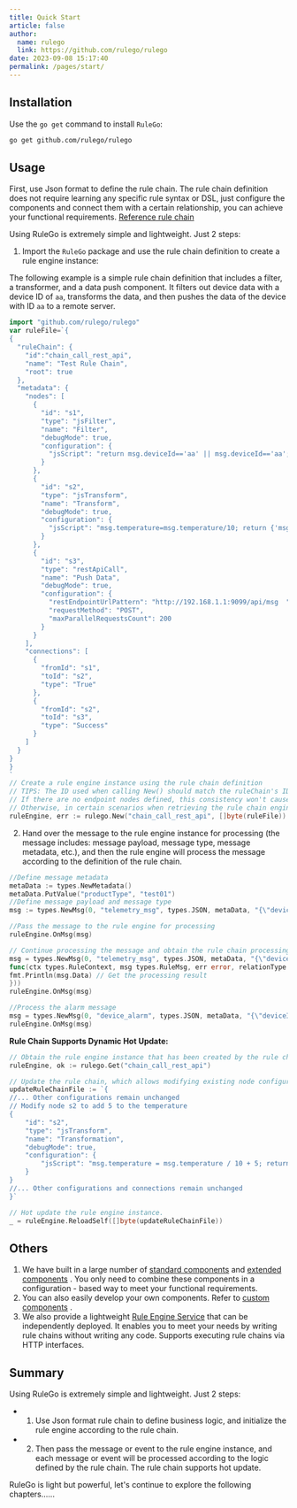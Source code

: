 ```yaml
---
title: Quick Start
article: false
author: 
  name: rulego
  link: https://github.com/rulego/rulego
date: 2023-09-08 15:17:40
permalink: /pages/start/
---
```


## Installation

Use the `go get` command to install `RuleGo`:

```bash
go get github.com/rulego/rulego
```

## Usage

First, use Json format to define the rule chain. The rule chain definition does not require learning any specific rule syntax or DSL, just configure the components and connect them with a certain relationship, you can achieve your functional requirements. [Reference rule chain](/en/pages/10e1c0/)

Using RuleGo is extremely simple and lightweight. Just 2 steps:

1. Import the `RuleGo` package and use the rule chain definition to create a rule engine instance:

The following example is a simple rule chain definition that includes a filter, a transformer, and a data push component. It filters out device data with a device ID of `aa`, transforms the data, and then pushes the data of the device with ID `aa` to a remote server.
```go
import "github.com/rulego/rulego"
var ruleFile=`{
{
  "ruleChain": {
    "id":"chain_call_rest_api",
    "name": "Test Rule Chain",
    "root": true
  },
  "metadata": {
    "nodes": [
      {
        "id": "s1",
        "type": "jsFilter",
        "name": "Filter",
        "debugMode": true,
        "configuration": {
          "jsScript": "return msg.deviceId=='aa' || msg.deviceId=='aa';"
        }
      },
      {
        "id": "s2",
        "type": "jsTransform",
        "name": "Transform",
        "debugMode": true,
        "configuration": {
          "jsScript": "msg.temperature=msg.temperature/10; return {'msg':msg,'metadata':metadata,'msgType':msgType};"
        }
      },
      {
        "id": "s3",
        "type": "restApiCall",
        "name": "Push Data",
        "debugMode": true,
        "configuration": {
          "restEndpointUrlPattern": "http://192.168.1.1:9099/api/msg  ",
          "requestMethod": "POST",
          "maxParallelRequestsCount": 200
        }
      }
    ],
    "connections": [
      {
        "fromId": "s1",
        "toId": "s2",
        "type": "True"
      },
      {
        "fromId": "s2",
        "toId": "s3",
        "type": "Success"
      }
    ]
  }
}
}
`
// Create a rule engine instance using the rule chain definition
// TIPS: The ID used when calling New() should match the ruleChain's ID in the JSON configuration.
// If there are no endpoint nodes defined, this consistency won't cause issues. However, it's best to maintain this consistency. 
// Otherwise, in certain scenarios when retrieving the rule chain engine by ID, it might not be found.
ruleEngine, err := rulego.New("chain_call_rest_api", []byte(ruleFile))
```

2. Hand over the message to the rule engine instance for processing (the message includes: message payload, message type, message metadata, etc.), and then the rule engine will process the message according to the definition of the rule chain.

```go
//Define message metadata
metaData := types.NewMetadata()
metaData.PutValue("productType", "test01")
//Define message payload and message type
msg := types.NewMsg(0, "telemetry_msg", types.JSON, metaData, "{\"deviceId\":\"aa\",\"temperature\":290}")

//Pass the message to the rule engine for processing
ruleEngine.OnMsg(msg)

// Continue processing the message and obtain the rule chain processing result through a callback function.
msg = types.NewMsg(0, "telemetry_msg", types.JSON, metaData, "{\"deviceId\":\"bb\",\"temperature\":310}", types.WithOnEnd(
func(ctx types.RuleContext, msg types.RuleMsg, err error, relationType string) {
fmt.Println(msg.Data) // Get the processing result
}))
ruleEngine.OnMsg(msg)

//Process the alarm message
msg = types.NewMsg(0, "device_alarm", types.JSON, metaData, "{\"deviceId\":\"bb\",\"alarm\":1}")
ruleEngine.OnMsg(msg)
```

**Rule Chain Supports Dynamic Hot Update:**

```go
// Obtain the rule engine instance that has been created by the rule chain ID.
ruleEngine, ok := rulego.Get("chain_call_rest_api")

// Update the rule chain, which allows modifying existing node configurations, adding or removing nodes, and changing their connections.
updateRuleChainFile := `{
//... Other configurations remain unchanged
// Modify node s2 to add 5 to the temperature
{
    "id": "s2",
    "type": "jsTransform",
    "name": "Transformation",
    "debugMode": true,
    "configuration": {
        "jsScript": "msg.temperature = msg.temperature / 10 + 5; return {'msg': msg, 'metadata': metadata, 'msgType': msgType};"
    }
}
//... Other configurations and connections remain unchanged
}`

// Hot update the rule engine instance.
_ = ruleEngine.ReloadSelf([]byte(updateRuleChainFile))
```

## Others
1. We have built in a large number of [standard components](/en/pages/88fc3c/) and [extended components](/en/pages/d7fc43/) . You only need to combine these components in a configuration - based way to meet your functional requirements.
2. You can also easily develop your own components. Refer to [custom components](/en/pages/caed1b/) .
3. We also provide a lightweight [Rule Engine Service](/en/pages/rulego-server/) that can be independently deployed. It enables you to meet your needs by writing rule chains without writing any code. Supports executing rule chains via HTTP interfaces.

## Summary

Using RuleGo is extremely simple and lightweight. Just 2 steps:
- 1. Use Json format rule chain to define business logic, and initialize the rule engine according to the rule chain.
- 2. Then pass the message or event to the rule engine instance, and each message or event will be processed according to the logic defined by the rule chain. The rule chain supports hot update.

RuleGo is light but powerful, let's continue to explore the following chapters......
